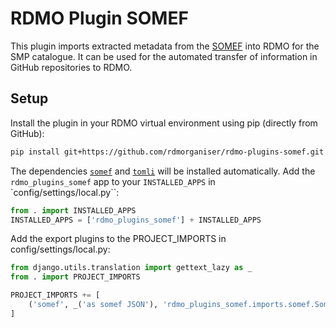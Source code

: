 # RDMO Plugin SOMEF
This plugin imports extracted metadata from the [SOMEF](https://github.com/KnowledgeCaptureAndDiscovery/somef) into RDMO for the SMP catalogue. It can be used for the automated transfer of information in GitHub repositories to RDMO.

## Setup

Install the plugin in your RDMO virtual environment using pip (directly from GitHub):
```bash
pip install git+https://github.com/rdmorganiser/rdmo-plugins-somef.git
```
The dependencies [`somef`](https://pypi.org/project/somef/) and [`tomli`](https://pypi.org/project/tomli/) will be installed automatically.
Add the `rdmo_plugins_somef` app to your `INSTALLED_APPS` in `config/settings/local.py``:
```py
from . import INSTALLED_APPS
INSTALLED_APPS = ['rdmo_plugins_somef'] + INSTALLED_APPS
```

Add the export plugins to the PROJECT_IMPORTS in config/settings/local.py:
```py
from django.utils.translation import gettext_lazy as _
from . import PROJECT_IMPORTS

PROJECT_IMPORTS += [
    ('somef', _('as somef JSON'), 'rdmo_plugins_somef.imports.somef.SomefImport')
]
```